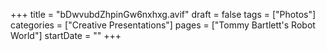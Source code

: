 +++
title = "bDwvubdZhpinGw6nxhxg.avif"
draft = false
tags = ["Photos"]
categories = ["Creative Presentations"]
pages = ["Tommy Bartlett's Robot World"]
startDate = ""
+++
